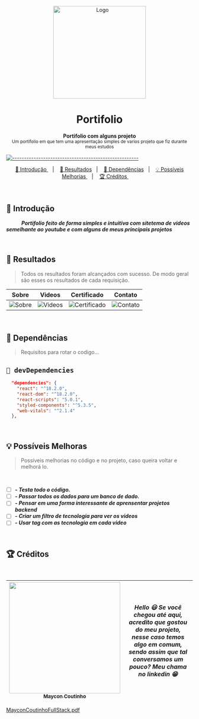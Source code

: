 <p align="center">
  <img src="https://user-images.githubusercontent.com/60453269/220231805-fed29d92-682d-4a1d-9c0d-a6081793cef7.png" alt="Logo" width="250" height="250" />
</p>

<h1 align="center"> Portifolio </h1>

<p align="center">
  <b> Portifolio com alguns projeto </b></br>
  <sub> Um portifolio em que tem uma apresentação simples de varios projeto que fiz durante meus estudos
  <sub>
</p>


[![-----------------------------------------------------](https://raw.githubusercontent.com/andreasbm/readme/master/assets/lines/colored.png)](#table-of-contents)

<p align="center">
  <a href="#Introdução"> 🧩 Introdução </a>&nbsp;&nbsp;&nbsp;|&nbsp;&nbsp;&nbsp;
  <a href="#Resultados"> 🚀 Resultados</a>&nbsp;&nbsp;&nbsp;|&nbsp;&nbsp;&nbsp;
  <a href="#Dependências"> 🧪 Dependências</a>&nbsp;&nbsp;&nbsp;|&nbsp;&nbsp;&nbsp;
  <a href="#Ideias">💡 Possíveis Melhorias </a>&nbsp;&nbsp;&nbsp;|&nbsp;&nbsp;&nbsp;
  <a href="#Creditos"> 🏆 Créditos </a>&nbsp;&nbsp;&nbsp;&nbsp;&nbsp;&nbsp;
</p>

<br/>

<a id="Introdução"></a>
## 🧩 Introdução 

  ***⠀⠀⠀⠀Portifolio feito de forma simples e intuitiva com sitetema de videos semelhante ao youtube e com alguns de meus principais projetos***

<br/>

<a id="Resultados"></a>
## 🚀 Resultados 
  > Todos os resultados foram alcançados com sucesso. De modo geral são esses os resultados de cada requisição. 
    
  Sobre | Videos | Certificado | Contato |
|---|---|---|---|
![Sobre](https://user-images.githubusercontent.com/60453269/216195912-079d82a0-0ab7-49f3-aa71-414a60b2f767.png) | ![Videos](https://user-images.githubusercontent.com/60453269/216195909-5373005a-2e93-488f-959d-619260fc76a4.png)| ![Certificado](https://user-images.githubusercontent.com/60453269/216195906-bb69cd37-12bb-4deb-aa7f-bbe9c3873bef.png)| ![Contato](https://user-images.githubusercontent.com/60453269/216195904-c6210dc9-2323-474b-8d70-8cda655f1ccc.png)
  
<br/> 

<a id="Dependências"></a>
## 🧪 Dependências
> Requisitos para rotar o codigo...
  

## `📖 devDependencies` 

```JSON
  "dependencies": {
    "react": "^18.2.0",
    "react-dom": "^18.2.0",
    "react-scripts": "5.0.1",
    "styled-components": "^5.3.5",
    "web-vitals": "^2.1.4"
  },

```

<br /> 

<a id="Ideias"></a>
## 💡 Possíveis Melhoras
> Possíveis melhorias no código e no projeto, caso queira voltar e melhorá lo.

<br /> 

- [ ] ***- Testa todo o código.*** 
- [ ] ***- Passar todos os dados para um banco de dado.***
- [ ] ***- Pensar em uma forma interessante de aprensentar projetos backend*** 
- [ ] ***- Criar um filtro de tecnologia para ver os videos***
- [ ] ***- Usar tag com as tecnologia em cada video*** 

<br /> 

<a id="Creditos"></a>
## 🏆 Créditos

<br /> 

<div > 

| [<img src="https://user-images.githubusercontent.com/60453269/217899761-dc2d4e4b-3336-419d-9076-79304290aa0a.png" width=300><br><sub> Maycon Coutinho </sub>](https://www.linkedin.com/in/maycon-coutinho/) | ***Hello 😃 Se você chegou até aqui, acredito que gostou do meu projeto, nesse caso temos algo em comum, sendo assim que tal conversamos um pouco? Meu chama no linkedin 😁*** | 
|---|---|


[MayconCoutinhoFullStack.pdf](https://github.com/MayconCoutinho/Portifolio_Maycon/files/10785844/MayconCoutinhoFullStack.pdf)



</div> 
